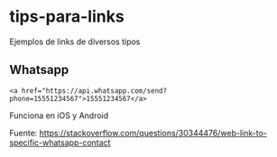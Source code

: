 # tips-para-links
Ejemplos de links de diversos tipos


## Whatsapp

`<a href="https://api.whatsapp.com/send?phone=15551234567">15551234567</a>`

Funciona en iOS y Android

Fuente: https://stackoverflow.com/questions/30344476/web-link-to-specific-whatsapp-contact
